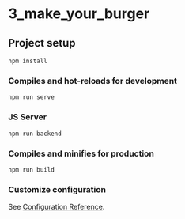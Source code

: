 # 3_make_your_burger

## Project setup
```
npm install
```

### Compiles and hot-reloads for development
```
npm run serve
```

### JS Server
```
npm run backend
``` 

### Compiles and minifies for production
```
npm run build
```

### Customize configuration
See [Configuration Reference](https://cli.vuejs.org/config/).
